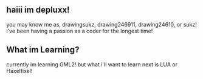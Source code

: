 ## haiii im depluxx!

you may know me as, drawingsukz, drawing246911, drawing24610, or sukz!
i've been having a passion as a coder for the longest time!

## What im Learning?
currently im learning GML2!
but what i'll want to learn next is LUA or Haxelfixel!
